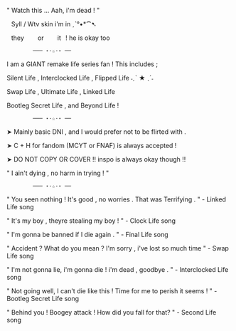 " Watch this ... Aah, i'm dead ! "

⠀Syll / Wtv skin i'm in ˏˋ°•*⁀➷

⠀they⠀⠀⠀or⠀⠀⠀it⠀! he  is  okay  too
          
           ⠀─── ⋆⋅☆⋅⋆ ──

I am a GIANT remake life series fan ! This includes ;

Silent Life , Interclocked Life , Flipped Life ˗ˏˋ ★ ˎˊ˗

Swap Life , Ultimate Life , Linked Life

Bootleg Secret Life , and Beyond Life !

           ⠀─── ⋆⋅☆⋅⋆ ──


➤  Mainly basic DNI , and I would prefer not to be flirted with .

➤  C + H for fandom (MCYT or FNAF) is always accepted !

➤  DO NOT COPY OR COVER !! inspo is always okay though !!

" I ain't dying , no harm in trying ! "

           ⠀─── ⋆⋅☆⋅⋆ ──

" You seen nothing ! It's good , no worries . That was Terrifying . " - Linked Life song

" It's my boy , theyre stealing my boy ! " - Clock Life song

" I'm gonna be banned if I die again . " - Final Life song

" Accident ? What do you mean ? I'm sorry , i've lost so much time " - Swap Life song

" I'm not gonna lie, i'm gonna die ! i'm dead , goodbye . " - Interclocked Life song

" Not going well, I can't die like this ! Time for me to perish it seems ! " - Bootleg Secret Life song

" Behind you ! Boogey attack ! How did you fall for that? " - Second Life song
